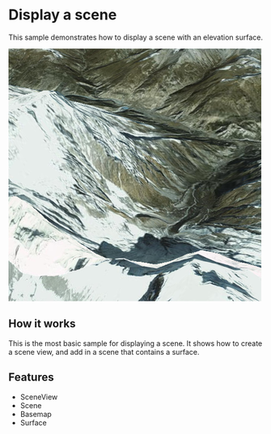 # Display a scene

This sample demonstrates how to display a scene with an elevation surface.

![](screenshot.png)

## How it works

This is the most basic sample for displaying a scene. It shows how to create a scene view, and add in a scene that contains a surface.

## Features
- SceneView
- Scene
- Basemap
- Surface
